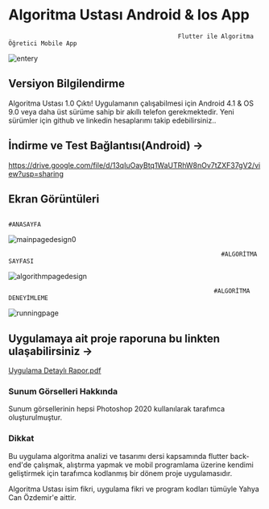 # Algoritma Ustası Android & Ios App

                                                   Flutter ile Algoritma Öğretici Mobile App
                                                       
![entery](https://user-images.githubusercontent.com/43846778/104504268-3fc1a000-55f3-11eb-9c30-13476400b105.png)



## Versiyon Bilgilendirme 
Algoritma Ustası 1.0 Çıktı!
Uygulamanın çalışabilmesi için Android 4.1 & OS 9.0 veya daha üst sürüme sahip bir  akıllı telefon gerekmektedir.
Yeni sürümler için github ve linkedin hesaplarımı takip edebilirsiniz..


## İndirme ve Test Bağlantısı(Android) ->
https://drive.google.com/file/d/13qIuOayBtq1WaUTRhW8nOv7tZXF37gV2/view?usp=sharing


## Ekran Görüntüleri
                                                                   #ANASAYFA
![mainpagedesign0](https://user-images.githubusercontent.com/43846778/104504380-68499a00-55f3-11eb-8a88-bc2ea5f849dd.jpg)

                                                               #ALGORİTMA SAYFASI 
![algorithmpagedesign](https://user-images.githubusercontent.com/43846778/104504420-7697b600-55f3-11eb-9228-43a3b770ce70.jpg)

                                                             #ALGORİTMA DENEYİMLEME
![runningpage](https://user-images.githubusercontent.com/43846778/104504467-8a431c80-55f3-11eb-80d3-6fd6f5b046d1.jpg)


## Uygulamaya ait proje raporuna bu linkten ulaşabilirsiniz -> 
[Uygulama Detaylı Rapor.pdf](https://github.com/yahyacanozdemir/algoritmaUstasi/files/5810885/Uygulama.Detayli.Rapor.pdf)

### Sunum Görselleri Hakkında
Sunum görsellerinin hepsi Photoshop 2020 kullanılarak tarafımca oluşturulmuştur.


### Dikkat
Bu uygulama algoritma analizi ve tasarımı dersi kapsamında flutter back-end'de çalışmak, alıştırma yapmak ve mobil programlama üzerine kendimi geliştirmek için tarafımca kodlanmış bir dönem proje uygulamasıdır.


Algoritma Ustası isim fikri, uygulama fikri ve program kodları tümüyle Yahya Can Özdemir'e aittir. 





